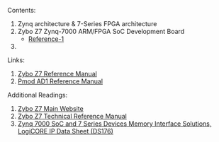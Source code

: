 Contents:
1) Zynq architecture & 7-Series FPGA architecture
2) Zybo Z7 Zynq-7000 ARM/FPGA SoC Development Board
   - [Reference-1](2_Zynq_Architecture_C7T.pdf)
3) 
   
Links:
1) [Zybo Z7 Reference Manual](https://digilent.com/reference/programmable-logic/zybo-z7/reference-manual)
2) [Pmod AD1 Reference Manual](https://digilent.com/reference/pmod/pmodad1/reference-manual?redirect=1)
   

Additional Readings:
1) [Zybo Z7 Main Website](https://digilent.com/reference/programmable-logic/zybo-z7/start?srsltid=AfmBOopN7uKfjqV6cPSYC5BULxTQLSalCz9P4wHHEFmc3UUQrYhqpCC9) 
2) [Zybo Z7 Technical Reference Manual](https://docs.amd.com/r/en-US/ug585-zynq-7000-SoC-TRM/Programmable-Logic-Features-and-Descriptions)
3) [Zynq 7000 SoC and 7 Series Devices Memory Interface Solutions, LogiCORE IP Data Sheet (DS176)](https://docs.amd.com/r/en-US/ds176_7Series_MIS)

